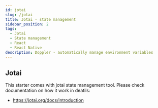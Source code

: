 ```yaml
---
id: jotai
slug: /jotai
title: Jotai - state management
sidebar_position: 2
tags:
  - Jotai
  - State management
  - React
  - React Native
description: Doppler - automatically manage environment variables
---
```


## Jotai

This starter comes with jotai state management tool. Please check documentation on how it work in deatils:

- https://jotai.org/docs/introduction
